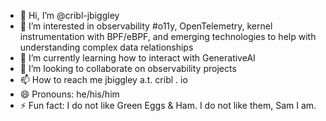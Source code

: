 - 👋 Hi, I’m @cribl-jbiggley
- 👀 I’m interested in observability #o11y, OpenTelemetry, kernel instrumentation with BPF/eBPF, and emerging technologies to help with understanding complex data relationships
- 🌱 I’m currently learning how to interact with GenerativeAI
- 💞️ I’m looking to collaborate on observability projects
- 📫 How to reach me jbiggley a.t. cribl . io
- 😄 Pronouns: he/his/him
- ⚡ Fun fact: I do not like Green Eggs & Ham. I do not like them, Sam I am.

<!---
cribl-jbiggley/cribl-jbiggley is a ✨ special ✨ repository because its `README.md` (this file) appears on your GitHub profile.
You can click the Preview link to take a look at your changes.
--->
